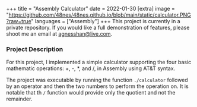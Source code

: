 +++
title = "Assembly Calculator"
date = 2022-01-30
[extra]
image = "https://github.com/48nes/48nes.github.io/blob/main/static/calculator.PNG?raw=true"
languages = ["Assembly"]
+++
This project is currently in a private repository. If you would like a full demonstration of features, please shoot me an email at [agnesshan@live.com](mailto:agnesshan@live.com).

### Project Description
For this project, I implemented a simple calculator supporting the four basic mathematic operations: +, -, *, and /, in Assembly using AT&T syntax. 

The project was executable by running the function `./calculator` followed by an operator and then the two numbers to perform the operation on. It is notable that th `/` function would provide only the quotient and not the remainder.